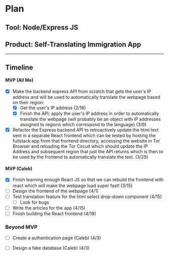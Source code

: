 # Plan

## Tool: Node/Express JS
## Product: Self-Translating Immigration App

---

## Timeline

#### MVP (All Me)

- [X] Make the backend express API from scratch that gets the user's IP address and will be used to automatically translate the webpage based on their region:
  - [X] Get the user's IP address (2/16)
  - [X] Finish the API; apply the user's IP address in order to automatically translate the webpage (will probably be an object with IP addresses assigned to regions which correspond to the language) (3/9)
- [X] Refactor the Express backend API to retroactively update the html text sent in a separate React frontend which can be tested by hosting the fullstack app from that frontend directory, accessing the website in Tor Browser and reloading the Tor Circuit which should update the IP Address and subsequent region that just the API returns which is then to be used by the frontend to automatically translate the text. (3/25)

####  MVP (Caleb)

- [X] Finish learning enough React JS so that we can rebuild the frontend with react which will make the webpage load super fast! (3/15)
- [ ] Design the frontend of the webpage (4/1)
- [ ] Test translation feature for the html select drop-down component (4/15)
  - [ ] Look for bugs
- [ ] Write the articles for the app (4/15)
- [ ] Finish building the React frontend (4/19)

### Beyond MVP

- [ ] Create a authentication page (Caleb) (4/3)
- [ ] Design a fake database (Caleb) (4/3)



<!-- DO NOT USE THIS YET

| Name | Glows | Grows |
| -------- | ------- | ------- |
|   |   |
|   |   |
|   |   |
|   |   |
|   |   |
|   |   |

-->
